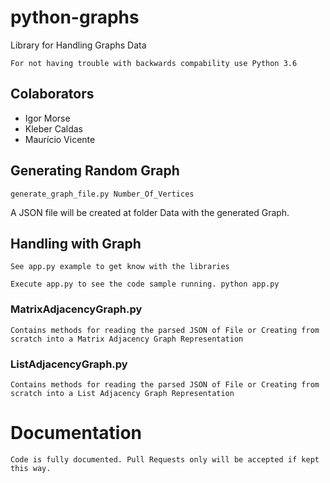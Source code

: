 # python-graphs

Library for Handling Graphs Data

`For not having trouble with backwards compability use Python 3.6`

## Colaborators

* Igor Morse
* Kleber Caldas
* Maurício Vicente

## Generating Random Graph

`generate_graph_file.py Number_Of_Vertices`

A JSON file will be created at folder Data with the generated Graph.

## Handling with Graph

`See app.py example to get know with the libraries`

`Execute app.py to see the code sample running. python app.py`

### MatrixAdjacencyGraph.py

`Contains methods for reading the parsed JSON of File or Creating from scratch into a Matrix Adjacency Graph Representation`

### ListAdjacencyGraph.py

`Contains methods for reading the parsed JSON of File or Creating from scratch into a List Adjacency Graph Representation`

# Documentation

`Code is fully documented. Pull Requests only will be accepted if kept this way.`
